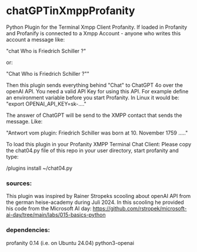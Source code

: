 # chatGPTinXmppProfanity

Python Plugin for the Terminal Xmpp Client Profanity.
If loaded in Profanity and Profanify is connected to a Xmpp Account - anyone who writes this account a message like:

"chat Who is Friedrich Schiller ?"

or:

"Chat Who is Friedrich Schiller ?""


Then this plugin sends everything behind "Chat" to ChatGPT 4o over the openAI API. You need a valid API Key for using this API. For example define an environment variable before you start Profanity.
In Linux it would be:  "export OPENAI_API_KEY=sk-...." 

The answer of ChatGPT will be send to the XMPP contact that sends the message. Like:

"Antwort vom plugin: Friedrich Schiller was born at 10. November 1759 ....."

To load this plugin in your Profanity XMPP Terminal Chat Client: Please copy the chat04.py file of this repo in your user directory, start profanity and type:

/plugins install ~/chat04.py

### sources:
This plugin was inspired by Rainer Stropeks scooling  about openAI API from the german heise-academy during Juli 2024. In this scooling he provided his code from the Microsoft AI day:
https://github.com/rstropek/microsoft-ai-day/tree/main/labs/015-basics-python

### dependencies:
profanity 0.14 (i.e. on Ubuntu 24.04)
python3-openai
